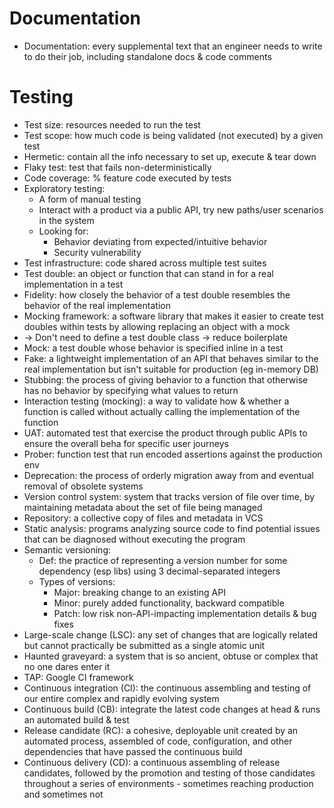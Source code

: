
# Documentation
- Documentation: every supplemental text that an engineer needs to write to do their job, including standalone docs & code comments

# Testing
- Test size: resources needed to run the test
- Test scope: how much code is being validated (not executed) by a given test
- Hermetic: contain all the info necessary to set up, execute & tear down
- Flaky test: test that fails non-deterministically
- Code coverage: % feature code executed by tests
- Exploratory testing:
  - A form of manual testing
  - Interact with a product via a public API, try new paths/user scenarios in the system
  - Looking for:
    - Behavior deviating from expected/intuitive behavior
    - Security vulnerability
- Test infrastructure: code shared across multiple test suites
- Test double: an object or function that can stand in for a real implementation in a test
- Fidelity: how closely the behavior of a test double resembles the behavior of the real implementation
- Mocking framework: a software library that makes it easier to create test doubles within tests by allowing replacing an object with a mock
- -> Don't need to define a test double class -> reduce boilerplate 
- Mock: a test double whose behavior is specified inline in a test
- Fake: a lightweight implementation of an API that behaves similar to the real implementation but isn't suitable for production (eg in-memory DB)
- Stubbing: the process of giving behavior to a function that otherwise has no behavior by specifying what values to return
- Interaction testing (mocking): a way to validate how & whether a function is called without actually calling the implementation of the function
- UAT: automated test that exercise the product through public APIs to ensure the overall beha for specific user journeys
- Prober: function test that run encoded assertions against the production env
- Deprecation: the process of orderly migration away from and eventual removal of obsolete systems
- Version control system: system that tracks version of file over time, by maintaining metadata about the set of file being managed
- Repository: a collective copy of files and metadata in VCS
- Static analysis: programs analyzing source code to find potential issues that can be diagnosed without executing the program
- Semantic versioning:
  - Def: the practice of representing a version number for some dependency (esp libs) using 3 decimal-separated integers
  - Types of versions:
    - Major: breaking change to an existing API
    - Minor: purely added functionality, backward compatible
    - Patch: low risk non-API-impacting implementation details & bug fixes
- Large-scale change (LSC): any set of changes that are logically related but cannot practically be submitted as a single atomic unit
- Haunted graveyard: a system that is so ancient, obtuse or complex that no one dares enter it
- TAP: Google CI framework
- Continuous integration (CI): the continuous assembling and testing of our entire complex and rapidly evolving system
- Continuous build (CB): integrate the latest code changes at head & runs an automated build & test
- Release candidate (RC): a cohesive, deployable unit created by an automated process, assembled of code, configuration,
and other dependencies that have passed the continuous build
- Continuous delivery (CD): a continuous assembling of release candidates, followed by the promotion and testing
of those candidates throughout a series of environments - sometimes reaching production and sometimes not